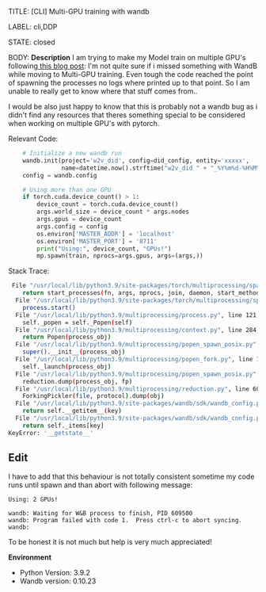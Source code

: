TITLE:
[CLI] Multi-GPU training with wandb

LABEL:
cli,DDP

STATE:
closed

BODY:
**Description**
I am trying to make my Model train on multiple GPU's following[ this blog post](https://yangkky.github.io/2019/07/08/distributed-pytorch-tutorial.html):
I'm not quite sure if i missed something with WandB while moving to Multi-GPU training. Even tough the code reached the point of spawning the processes no logs where printed up to that point. So I am unable to really get to know where that stuff comes from..  

I would be also just happy to know that this is probably not a wandb bug as i didn't find any resources that theres something special to be considered when working on multiple GPU's with pytorch. 

Relevant Code:
```python
    # Initialize a new wandb run
    wandb.init(project='w2v_did', config=did_config, entity='xxxxx',
               name=datetime.now().strftime("w2v_did " + "_%Y%m%d-%H%M%S"))
    config = wandb.config

    # Using more than one GPU
    if torch.cuda.device_count() > 1:
        device_count = torch.cuda.device_count()
        args.world_size = device_count * args.nodes
        args.gpus = device_count
        args.config = config
        os.environ['MASTER_ADDR'] = 'localhost'
        os.environ['MASTER_PORT'] = '8711'
        print("Using:", device_count, "GPUs!")
        mp.spawn(train, nprocs=args.gpus, args=(args,))
```
Stack Trace:
```bash
 File "/usr/local/lib/python3.9/site-packages/torch/multiprocessing/spawn.py", line 230, in spawn
    return start_processes(fn, args, nprocs, join, daemon, start_method='spawn')
  File "/usr/local/lib/python3.9/site-packages/torch/multiprocessing/spawn.py", line 179, in start_processes
    process.start()
  File "/usr/local/lib/python3.9/multiprocessing/process.py", line 121, in start
    self._popen = self._Popen(self)
  File "/usr/local/lib/python3.9/multiprocessing/context.py", line 284, in _Popen
    return Popen(process_obj)
  File "/usr/local/lib/python3.9/multiprocessing/popen_spawn_posix.py", line 32, in __init__
    super().__init__(process_obj)
  File "/usr/local/lib/python3.9/multiprocessing/popen_fork.py", line 19, in __init__
    self._launch(process_obj)
  File "/usr/local/lib/python3.9/multiprocessing/popen_spawn_posix.py", line 47, in _launch
    reduction.dump(process_obj, fp)
  File "/usr/local/lib/python3.9/multiprocessing/reduction.py", line 60, in dump
    ForkingPickler(file, protocol).dump(obj)
  File "/usr/local/lib/python3.9/site-packages/wandb/sdk/wandb_config.py", line 151, in __getattr__
    return self.__getitem__(key)
  File "/usr/local/lib/python3.9/site-packages/wandb/sdk/wandb_config.py", line 122, in __getitem__
    return self._items[key]
KeyError: '__getstate__'
```

## Edit 
I have to add that this behaviour is not totally consistent sometime my code runs until spawn and than abort with following message:

```
Using: 2 GPUs!

wandb: Waiting for W&B process to finish, PID 609500
wandb: Program failed with code 1.  Press ctrl-c to abort syncing.
wandb:
```
To be honest it is not much but help is very much appreciated!

**Environment**
- Python Version: 3.9.2
- Wandb version: 0.10.23


